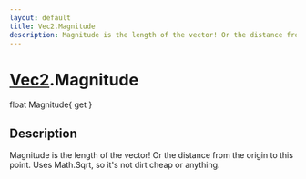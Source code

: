 ```yaml
---
layout: default
title: Vec2.Magnitude
description: Magnitude is the length of the vector! Or the distance from the origin to this point. Uses Math.Sqrt, so it's not dirt cheap or anything.
---
```

# [Vec2]({{site.url}}/Pages/Reference/Vec2.html).Magnitude

<div class='signature' markdown='1'>
float Magnitude{ get }
</div>

## Description
Magnitude is the length of the vector! Or the distance
from the origin to this point. Uses Math.Sqrt, so it's not dirt
cheap or anything.

